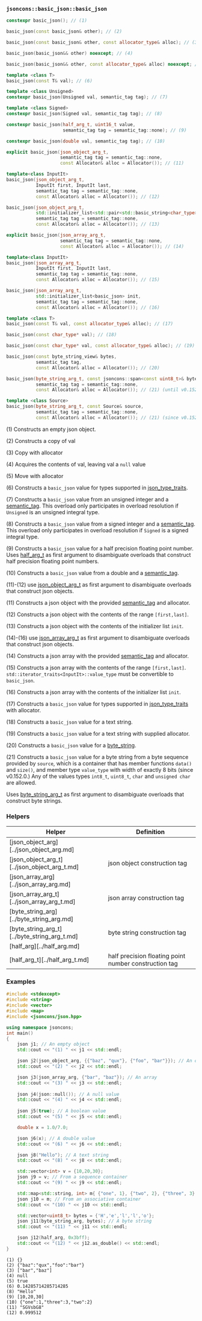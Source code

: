 ### `jsoncons::basic_json::basic_json`

```c++
constexpr basic_json(); // (1)

basic_json(const basic_json& other); // (2)

basic_json(const basic_json& other, const allocator_type& alloc); // (3)

basic_json(basic_json&& other) noexcept; // (4)

basic_json(basic_json&& other, const allocator_type& alloc) noexcept; // (5)

template <class T>
basic_json(const T& val); // (6)

template <class Unsigned>
constexpr basic_json(Unsigned val, semantic_tag tag); // (7)

template <class Signed>
constexpr basic_json(Signed val, semantic_tag tag); // (8)

constexpr basic_json(half_arg_t, uint16_t value, 
                     semantic_tag tag = semantic_tag::none); // (9)

constexpr basic_json(double val, semantic_tag tag); // (10)

explicit basic_json(json_object_arg_t, 
                    semantic_tag tag = semantic_tag::none, 
                    const Allocator& alloc = Allocator()); // (11) 

template<class InputIt>
basic_json(json_object_arg_t, 
           InputIt first, InputIt last, 
           semantic_tag tag = semantic_tag::none,
           const Allocator& alloc = Allocator()); // (12) 

basic_json(json_object_arg_t, 
           std::initializer_list<std::pair<std::basic_string<char_type>,basic_json>> init, 
           semantic_tag tag = semantic_tag::none, 
           const Allocator& alloc = Allocator()); // (13)

explicit basic_json(json_array_arg_t, 
                    semantic_tag tag = semantic_tag::none, 
                    const Allocator& alloc = Allocator()); // (14)

template<class InputIt>
basic_json(json_array_arg_t, 
           InputIt first, InputIt last, 
           semantic_tag tag = semantic_tag::none, 
           const Allocator& alloc = Allocator()); // (15) 

basic_json(json_array_arg_t, 
           std::initializer_list<basic_json> init, 
           semantic_tag tag = semantic_tag::none, 
           const Allocator& alloc = Allocator()); // (16)

template <class T>
basic_json(const T& val, const allocator_type& alloc); // (17)

basic_json(const char_type* val); // (18)

basic_json(const char_type* val, const allocator_type& alloc); // (19)

basic_json(const byte_string_view& bytes, 
           semantic_tag tag, 
           const Allocator& alloc = Allocator()); // (20)

basic_json(byte_string_arg_t, const jsoncons::span<const uint8_t>& bytes, 
           semantic_tag tag = semantic_tag::none,
           const Allocator& alloc = Allocator()); // (21) (until v0.152)

template <class Source>
basic_json(byte_string_arg_t, const Source& source, 
           semantic_tag tag = semantic_tag::none,
           const Allocator& alloc = Allocator()); // (21) (since v0.152)
```

(1) Constructs an empty json object. 

(2) Constructs a copy of val

(3) Copy with allocator

(4) Acquires the contents of val, leaving val a `null` value

(5) Move with allocator

(6) Constructs a `basic_json` value for types supported in [json_type_traits](json_type_traits.md).

(7) Constructs a `basic_json` value from an unsigned integer and a [semantic_tag](../semantic_tag.md). This overload only participates in overload resolution if `Unsigned` is an unsigned integral type.

(8) Constructs a `basic_json` value from a signed integer and a [semantic_tag](../semantic_tag.md). This overload only participates in overload resolution if `Signed` is a signed integral type.

(9) Constructs a `basic_json` value for a half precision floating point number.
Uses [half_arg_t](../half_arg_t.md) as first argument to disambiguate overloads that construct half precision floating point numbers.

(10) Constructs a `basic_json` value from a double and a [semantic_tag](../semantic_tag.md).

(11)-(12) use [json_object_arg_t](../json_object_arg_t.md) as first argument to disambiguate overloads that construct json objects.

(11) Constructs a json object with the provided [semantic_tag](../semantic_tag.md) and allocator.

(12) Constructs a json object with the contents of the range `[first,last]`.

(13) Constructs a json object with the contents of the initializer list `init`.

(14)-(16) use [json_array_arg_t](../json_aray_arg_t.md) as first argument to disambiguate overloads that construct json objects.

(14) Constructs a json array with the provided [semantic_tag](../semantic_tag.md) and allocator.

(15) Constructs a json array with the contents of the range `[first,last]`.
`std::iterator_traits<InputIt>::value_type` must be convertible to `basic_json`. 

(16) Constructs a json array with the contents of the initializer list `init`.

(17) Constructs a `basic_json` value for types supported in [json_type_traits](json_type_traits.md) with allocator.

(18) Constructs a `basic_json` value for a text string.

(19) Constructs a `basic_json` value for a text string with supplied allocator.

(20) Constructs a `basic_json` value for a [byte_string](../byte_string.md).

(21) Constructs a `basic_json` value for a byte string from a byte sequence provided by `source`,
which is a container that has member functions `data()` and `size()`, and member type `value_type` 
with width of exactly 8 bits (since v0.152.0.)
Any of the values types `int8_t`, `uint8_t`, `char` and `unsigned char` are allowed.

Uses [byte_string_arg_t](../byte_string_arg_t.md) as first argument to disambiguate overloads that construct byte strings.

### Helpers

Helper                |Definition
--------------------|------------------------------
[json_object_arg][../json_object_arg.md] |    
[json_object_arg_t][../json_object_arg_t.md] | json object construction tag
[json_array_arg][../json_array_arg.md] |
[json_array_arg_t][../json_array_arg_t.md] | json array construction tag
[byte_string_arg][../byte_string_arg.md] |
[byte_string_arg_t][../byte_string_arg_t.md] | byte string construction tag
[half_arg][../half_arg.md] |
[half_arg_t][../half_arg_t.md] | half precision floating point number construction tag

### Examples

```c++
#include <stdexcept>
#include <string>
#include <vector>
#include <map>
#include <jsoncons/json.hpp>

using namespace jsoncons;
int main()
{
    json j1; // An empty object
    std::cout << "(1) " << j1 << std::endl;

    json j2(json_object_arg, {{"baz", "qux"}, {"foo", "bar"}}); // An object 
    std::cout << "(2) " << j2 << std::endl;

    json j3(json_array_arg, {"bar", "baz"}); // An array 
    std::cout << "(3) " << j3 << std::endl;
  
    json j4(json::null()); // A null value
    std::cout << "(4) " << j4 << std::endl;
    
    json j5(true); // A boolean value
    std::cout << "(5) " << j5 << std::endl;

    double x = 1.0/7.0;

    json j6(x); // A double value
    std::cout << "(6) " << j6 << std::endl;

    json j8("Hello"); // A text string
    std::cout << "(8) " << j8 << std::endl;

    std::vector<int> v = {10,20,30};
    json j9 = v; // From a sequence container
    std::cout << "(9) " << j9 << std::endl;

    std::map<std::string, int> m{ {"one", 1}, {"two", 2}, {"three", 3} };
    json j10 = m; // From an associative container
    std::cout << "(10) " << j10 << std::endl;

    std::vector<uint8_t> bytes = {'H','e','l','l','o'};
    json j11(byte_string_arg, bytes); // A byte string
    std::cout << "(11) " << j11 << std::endl;

    json j12(half_arg, 0x3bff);
    std::cout << "(12) " << j12.as_double() << std::endl;
}
```

```
(1) {}
(2) {"baz":"qux","foo":"bar"}
(3) ["bar","baz"]
(4) null
(5) true
(6) 0.14285714285714285
(8) "Hello"
(9) [10,20,30]
(10) {"one":1,"three":3,"two":2}
(11) "SGVsbG8"
(12) 0.999512
```
